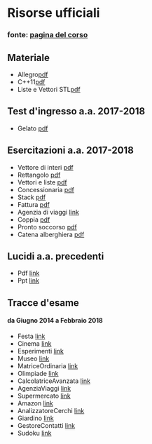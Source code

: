 # Risorse ufficiali
### fonte: [pagina del corso](https://www.mat.unical.it/informatica/FondamentiDIInformatica)

## Materiale
- Allegro[pdf](Allegro.pdf)
- C++11[pdf](c++11.pdf)
- Liste e Vettori STL[pdf](STL-Liste-Vettori.pdf)

## Test d'ingresso a.a. 2017-2018
- Gelato [pdf](esercitazioni/20170925-Gelato.txt)

## Esercitazioni a.a. 2017-2018
- Vettore di interi [pdf](esercitazioni/20171009-Vettorediinteri.pdf)
- Rettangolo [pdf](esercitazioni/20171010-Rettangolo.pdf)
- Vettori e liste [pdf](esercitazioni/20171016-Vettorieliste.pdf)
- Concessionaria [pdf](esercitazioni/20171023-Concessionaria.pdf)
- Stack [pdf](esercitazioni/20171030-Stack.pdf)
- Fattura [pdf](esercitazioni/20171100-Fattura.pdf)
- Agenzia di viaggi [link](esercitazioni/20171113-Agenziadiviaggi)
- Coppia [pdf](esercitazioni/20171116-Coppia.pdf)
- Pronto soccorso [pdf](esercitazioni/20171127-ProntoSoccorso.pdf)
- Catena alberghiera [pdf](esercitazioni/20171204-CatenaAlberghiera.pdf)

## Lucidi a.a. precedenti
- Pdf [link](lucidi_pdf)
- Ppt [link](lucidi_ppt)

## Tracce d'esame
#### da Giugno 2014 a Febbraio 2018
- Festa [link](tracce/20140630-Festa)
- Cinema [link](tracce/20160209-Cinema)
- Esperimenti [link](tracce/20160225-Esperimenti)
- Museo [link](tracce/20160705-Museo)
- MatriceOrdinaria [link](tracce/20160729-MatriceOrdinaria)
- Olimpiade [link](tracce/20160922-Olimpiade)
- CalcolatriceAvanzata [link](tracce/20161122-CalcolatriceAvanzata)
- AgenziaViaggi [link](tracce/20170207-AgenziaViaggi)
- Supermercato [link](tracce/20170227-Supermercato)
- Amazon [link](tracce/20170322-Amazon)
- AnalizzatoreCerchi [link](tracce/20170629-AnalizzatoreCerchi)
- Giardino [link](tracce/20170919-Giardino)
- GestoreContatti [link](tracce/20171016-GestoreContatti)
- Sudoku [link](tracce/20180205-Sudoku)
